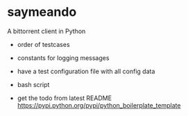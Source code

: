 saymeando
=========

A bittorrent client in Python


* order of testcases
* constants for logging messages
* have a test configuration file with all config data
* bash script

* get the todo from latest README
https://pypi.python.org/pypi/python_boilerplate_template
